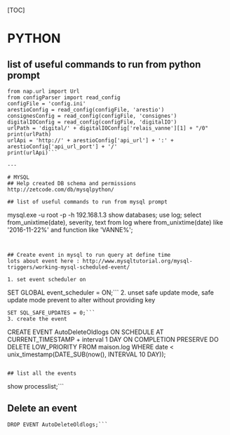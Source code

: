 [TOC]

# PYTHON
## list of useful commands to run from python prompt
```
from nap.url import Url
from configParser import read_config
configFile = 'config.ini'
arestioConfig = read_config(configFile, 'arestio')
consignesConfig = read_config(configFile, 'consignes')
digitalIOConfig = read_config(configFile, 'digitalIO')
urlPath = 'digital/' + digitalIOConfig['relais_vanne'][1] + "/0"
print(urlPath)
urlApi = 'http://' + arestioConfig['api_url'] + ':' + arestioConfig['api_url_port'] + '/'
print(urlApi)```

---

# MYSQL
## Help created DB schema and permissions
http://zetcode.com/db/mysqlpython/

## list of useful commands to run from mysql prompt
```
mysql.exe -u root -p -h 192.168.1.3
show databases;
use log;
select from_unixtime(date), severity, text from log where from_unixtime(date) like '2016-11-22%' and function like 'VANNE%';
```


## Create event in mysql to run query at define time
lots about event here : http://www.mysqltutorial.org/mysql-triggers/working-mysql-scheduled-event/

1. set event scheduler on
```
SET GLOBAL event_scheduler = ON;```
2. unset safe update mode, safe update mode prevent to alter without providing key
```
SET SQL_SAFE_UPDATES = 0;```
3. create the event
```
CREATE EVENT AutoDeleteOldlogs
ON SCHEDULE AT CURRENT_TIMESTAMP + interval 1 DAY
ON COMPLETION PRESERVE
DO
DELETE LOW_PRIORITY FROM maison.log WHERE date < unix_timestamp(DATE_SUB(now(), INTERVAL 10 DAY));
```

## list all the events
```
show processlist;```
## Delete an event
```
DROP EVENT AutoDeleteOldlogs;```



